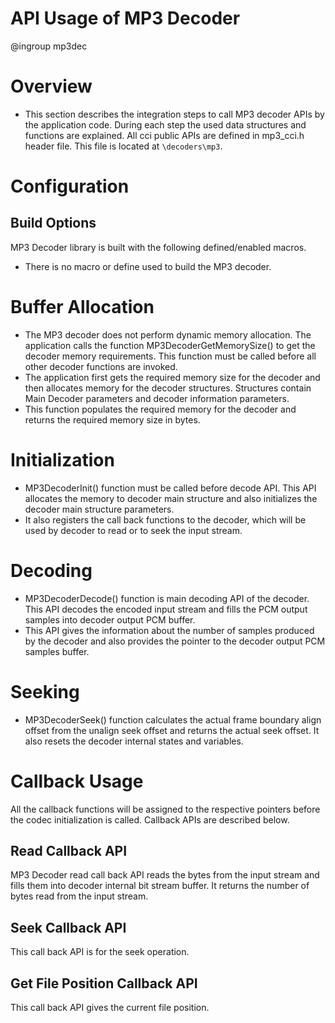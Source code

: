 API Usage of MP3 Decoder
================
@ingroup mp3dec

# Overview

* This section describes the integration steps to call MP3 decoder APIs by the application code. During each step the used data structures and functions are explained. All cci public APIs are defined in mp3_cci.h header file. This file is located at `\decoders\mp3`.

# Configuration
## Build Options
MP3 Decoder library is built with the following defined/enabled macros.
* There is no macro or define used to build the MP3 decoder. 

# Buffer Allocation
* The MP3 decoder does not perform dynamic memory allocation. The application calls the function MP3DecoderGetMemorySize() to get the decoder memory requirements. This function must be called before all other decoder functions are invoked.
* The application first gets the required memory size for the decoder and then allocates memory for the decoder structures. Structures contain Main Decoder parameters and decoder information parameters.
* This function populates the required memory for the decoder and returns the required memory size in bytes.

# Initialization
* MP3DecoderInit() function must be called before decode API. This API allocates the memory to decoder main structure and also initializes the decoder main structure parameters. 
* It also registers the call back functions to the decoder, which will be used by decoder to read or to seek the input stream. 

# Decoding
* MP3DecoderDecode() function is main decoding API of the decoder. This API decodes the encoded input stream and fills the PCM output samples into decoder output PCM buffer. 
* This API gives the information about the number of samples produced by the decoder and also provides the pointer to the decoder output PCM samples buffer.  

# Seeking
* MP3DecoderSeek() function calculates the actual frame boundary align offset from the unalign seek offset and returns the actual seek offset. It also resets the decoder internal states and variables.

# Callback Usage
All the callback functions will be assigned to the respective pointers before the codec initialization is called. Callback APIs are described below.

## Read Callback API
MP3 Decoder read call back API reads the bytes from the input stream and fills them into decoder internal bit stream buffer. It returns the number of bytes read from the input stream.

## Seek Callback API
This call back API is for the seek operation.

## Get File Position Callback API
This call back API gives the current file position.



